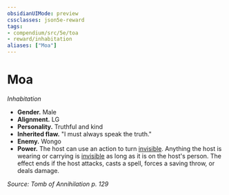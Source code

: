 ```yaml
---
obsidianUIMode: preview
cssclasses: json5e-reward
tags:
- compendium/src/5e/toa
- reward/inhabitation
aliases: ["Moa"]
---
```

# Moa
*Inhabitation*  

- **Gender.** Male  
- **Alignment.** LG  
- **Personality.** Truthful and kind  
- **Inherited flaw.** "I must always speak the truth."  
- **Enemy.** Wongo  
- **Power.** The host can use an action to turn [invisible](2-Mechanics/CLI/rules/conditions.md#invisible). Anything the host is wearing or carrying is [invisible](2-Mechanics/CLI/rules/conditions.md#invisible) as long as it is on the host's person. The effect ends if the host attacks, casts a spell, forces a saving throw, or deals damage.  

*Source: Tomb of Annihilation p. 129*